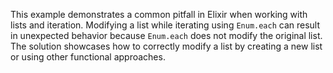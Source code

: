 This example demonstrates a common pitfall in Elixir when working with lists and iteration. Modifying a list while iterating using `Enum.each` can result in unexpected behavior because `Enum.each` does not modify the original list.  The solution showcases how to correctly modify a list by creating a new list or using other functional approaches.